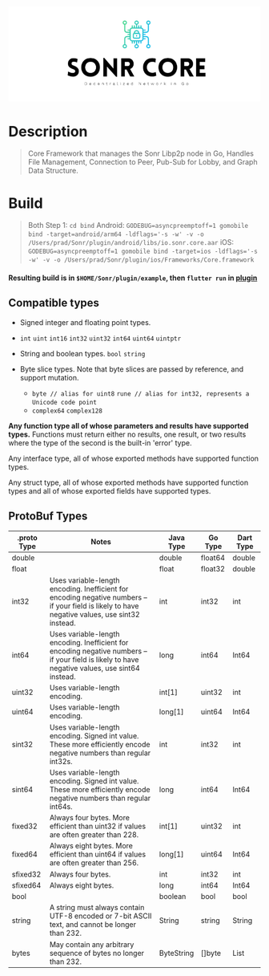 <div align="center">
    <img src=".meta/header.png" alt="Sonr-Core-Header"/>
  <br>
</div>

# Description

> Core Framework that manages the Sonr Libp2p node in Go, Handles File Management, Connection to Peer, Pub-Sub for Lobby, and Graph Data Structure.

# Build
> Both Step 1: `cd bind`
> Android: `GODEBUG=asyncpreemptoff=1 gomobile bind -target=android/arm64 -ldflags='-s -w' -v -o /Users/prad/Sonr/plugin/android/libs/io.sonr.core.aar`
> iOS: `GODEBUG=asyncpreemptoff=1 gomobile bind -target=ios -ldflags='-s -w' -v -o /Users/prad/Sonr/plugin/ios/Frameworks/Core.framework`
#### Resulting build is in `$HOME/Sonr/plugin/example`, then `flutter run` in [plugin]("https://github.com/sonr-io/plugin")  

## Compatible types

- Signed integer and floating point types.
- `int` `uint` `int16` `int32` `uint32` `int64` `uint64` `uintptr`

- String and boolean types. `bool` `string`

- Byte slice types. Note that byte slices are passed by reference,
  and support mutation.
  - `byte // alias for uint8`  `rune // alias for int32, represents a Unicode code point`
  - `complex64` `complex128`

**Any function type all of whose parameters and results have
  supported types.**
  Functions must return either no results,
  one result, or two results where the type of the second is
  the built-in 'error' type.

Any interface type, all of whose exported methods have
  supported function types.

Any struct type, all of whose exported methods have
  supported function types and all of whose exported fields
  have supported types.

## ProtoBuf Types

| .proto Type | Notes                                                                                                                                           | Java Type  | Go Type | Dart Type |
|-------------|-------------------------------------------------------------------------------------------------------------------------------------------------|------------|---------|-----------|
| double      |                                                                                                                                                 | double     | float64 | double    |
| float       |                                                                                                                                                 | float      | float32 | double    |
| int32       | Uses variable-length encoding. Inefficient for encoding negative numbers – if your field is likely to have negative values, use sint32 instead. | int        | int32   | int       |
| int64       | Uses variable-length encoding. Inefficient for encoding negative numbers – if your field is likely to have negative values, use sint64 instead. | long       | int64   | Int64     |
| uint32      | Uses variable-length encoding.                                                                                                                  | int[1]     | uint32  | int       |
| uint64      | Uses variable-length encoding.                                                                                                                  | long[1]    | uint64  | Int64     |
| sint32      | Uses variable-length encoding. Signed int value. These more efficiently encode negative numbers than regular int32s.                            | int        | int32   | int       |
| sint64      | Uses variable-length encoding. Signed int value. These more efficiently encode negative numbers than regular int64s.                            | long       | int64   | Int64     |
| fixed32     | Always four bytes. More efficient than uint32 if values are often greater than 228.                                                             | int[1]     | uint32  | int       |
| fixed64     | Always eight bytes. More efficient than uint64 if values are often greater than 256.                                                            | long[1]    | uint64  | Int64     |
| sfixed32    | Always four bytes.                                                                                                                              | int        | int32   | int       |
| sfixed64    | Always eight bytes.                                                                                                                             | long       | int64   | Int64     |
| bool        |                                                                                                                                                 | boolean    | bool    | bool      |
| string      | A string must always contain UTF-8 encoded or 7-bit ASCII text, and cannot be longer than 232.                                                  | String     | string  | String    |
| bytes       | May contain any arbitrary sequence of bytes no longer than 232.                                                                                 | ByteString | []byte  | List      |
